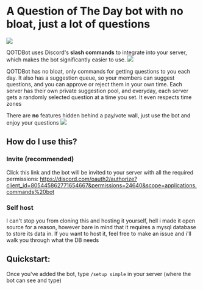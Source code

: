 # A Question of The Day bot with no bloat, just a lot of questions
![](https://i.imgur.com/FhtzfuC.png)

QOTDBot uses Discord's **slash commands** to integrate into your server, which makes the bot significantly easier to use. 
![](https://i.imgur.com/p1rOQcv.png)

QOTDBot has no bloat, only commands for getting questions to you each day.  It also has a suggestion queue, so your members can suggest questions, and you can approve or reject them in your own time.
Each server has their own private suggestion pool, and everyday, each server gets a randomly selected question at a time you set. It even respects time zones

There are **no** features hidden behind a pay/vote wall, just use the bot and enjoy your questions 
![](https://i.imgur.com/VHeJwW6.png)

## How do I use this?

### Invite (recommended)
Click this link and the bot will be invited to your server with all the required permissions: https://discord.com/oauth2/authorize?client_id=805445862771654667&permissions=24640&scope=applications.commands%20bot

### Self host

I can't stop you from cloning this and hosting it yourself, hell i made it open source for a reason, however bare in mind that it requires a mysql database to store its data in. If you want to host it, feel free to make an issue and i'll walk you through what the DB needs

## Quickstart:

Once you've added the bot, type ``/setup simple`` in your server (where the bot can see and type)
